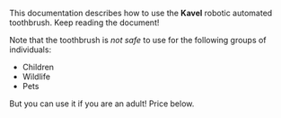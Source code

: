 This documentation describes how to use the **Kavel** robotic automated toothbrush. Keep reading the document!

Note that the toothbrush is *not safe* to use for the following groups of individuals:
- Children
- Wildlife
- Pets

But you can use it if you are an adult! Price below.
